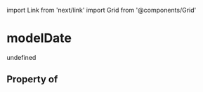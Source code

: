 import Link from 'next/link'
import Grid from '@components/Grid'

# modelDate

undefined

## Property of



